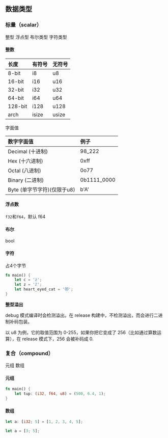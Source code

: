 ## 数据类型

### 标量（scalar）

整型 浮点型 布尔类型 字符类型

#### 整数

|长度|有符号|无符号|
|:----|:----|:----|
|8-bit|i8|u8|
|16-bit|i16|u16|
|32-bit|i32|u32|
|64-bit|i64|u64|
|128-bit|i128|u128|
|arch|isize|usize|

字面值

|数字字面值|例子|
|:----|:----|
|Decimal (十进制)|98_222|
|Hex (十六进制)|0xff|
|Octal (八进制)|0o77|
|Binary (二进制)|0b1111_0000|
|Byte (单字节字符)(仅限于u8)|b'A'|


#### 浮点数

`f32`和`f64`，默认 f64

#### 布尔

bool

#### 字符

占4个字节

```rust
fn main() {
	let c = 'z';
	let z = 'ℤ';
	let heart_eyed_cat = '😻';
}
```

**整型溢出**

debug 模式编译时会检测溢出。在 release 构建中，不检测溢出，而会进行二进制补码包装。

以 u8 为例，它的取值范围为 0-255，如果你把它变成了 256（比如通过算数运算），在 release 模式下，256 会被补码成 0.


### 复合（compound）

元组 数组

#### 元组

```rust
fn main() {
    let tup: (i32, f64, u8) = (500, 6.4, 1);
}
```

#### 数组

```rust
let a: [i32; 5] = [1, 2, 3, 4, 5];

let a = [3; 5];
```
